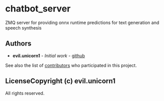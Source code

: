 # chatbot_server

ZMQ server for providing onnx runtime predictions for text generation and speech synthesis

## Authors

* **evil.unicorn1** - *Initial work* - [github](https://github.com/eublefar)

See also the list of [contributors](https://github.com/eublefar/chatbot_server/contributors) who participated in this project.

## LicenseCopyright (c) evil.unicorn1

All rights reserved.